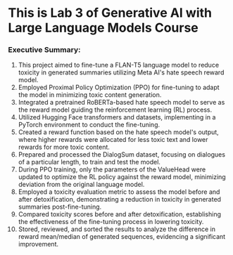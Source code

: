 # This is Lab 3 of Generative AI with Large Language Models Course

### Executive Summary:
1. This project aimed to fine-tune a FLAN-T5 language model to reduce toxicity in generated summaries utilizing Meta AI's hate speech reward model.
2. Employed Proximal Policy Optimization (PPO) for fine-tuning to adapt the model in minimizing toxic content generation.
3. Integrated a pretrained RoBERTa-based hate speech model to serve as the reward model guiding the reinforcement learning (RL) process.
4. Utilized Hugging Face transformers and datasets, implementing in a PyTorch environment to conduct the fine-tuning.
5. Created a reward function based on the hate speech model's output, where higher rewards were allocated for less toxic text and lower rewards for more toxic content.
6. Prepared and processed the DialogSum dataset, focusing on dialogues of a particular length, to train and test the model.
7. During PPO training, only the parameters of the ValueHead were updated to optimize the RL policy against the reward model, minimizing deviation from the original language model.
8. Employed a toxicity evaluation metric to assess the model before and after detoxification, demonstrating a reduction in toxicity in generated summaries post-fine-tuning.
9. Compared toxicity scores before and after detoxification, establishing the effectiveness of the fine-tuning process in lowering toxicity.
10. Stored, reviewed, and sorted the results to analyze the difference in reward mean/median of generated sequences, evidencing a significant improvement.
